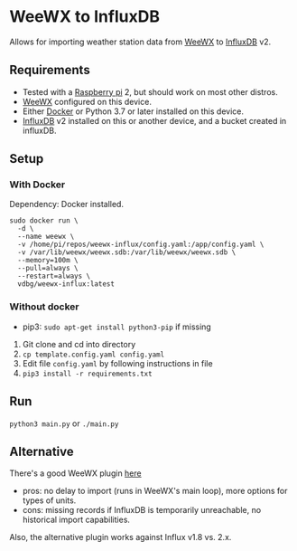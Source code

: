 # WeeWX to InfluxDB

Allows for importing weather station data from [WeeWX](http://weewx.com/) to [InfluxDB](https://www.influxdata.com/) v2.

## Requirements

- Tested with a [Raspberry pi](https://www.raspberrypi.com/products/) 2, but should work on most other distros.
- [WeeWX](http://weewx.com/) configured on this device.
- Either [Docker](https://www.docker.com/) or Python 3.7 or later installed on this device.
- [InfluxDB](https://en.wikipedia.org/wiki/InfluxDB) v2 installed on this or another device, and a bucket created in influxDB.

## Setup

### With Docker

Dependency: Docker installed.

```
sudo docker run \
  -d \
  --name weewx \
  -v /home/pi/repos/weewx-influx/config.yaml:/app/config.yaml \
  -v /var/lib/weewx/weewx.sdb:/var/lib/weewx/weewx.sdb \
  --memory=100m \
  --pull=always \
  --restart=always \
  vdbg/weewx-influx:latest
```

### Without docker

- pip3: `sudo apt-get install python3-pip` if missing

1. Git clone and cd into directory
2. `cp template.config.yaml config.yaml`
3. Edit file `config.yaml` by following instructions in file
4. `pip3 install -r requirements.txt`

## Run

`python3 main.py` or `./main.py`

## Alternative


There's a good WeeWX plugin [here](https://github.com/matthewwall/weewx-influx) 
* pros: no delay to import (runs in WeeWX's main loop), more options for types of units.
* cons: missing records if InfluxDB is temporarily unreachable, no historical import capabilities.

Also, the alternative plugin works against Influx v1.8 vs. 2.x.


